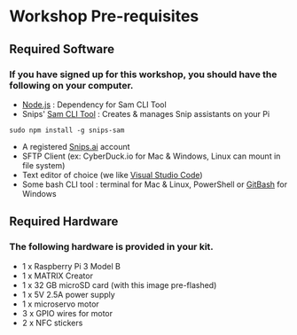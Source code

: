 # Workshop Pre-requisites

## Required Software
### If you have signed up for this workshop, you should have the following on your computer.
- [Node.js](https://nodejs.org) : Dependency for Sam CLI Tool
- Snips' [Sam CLI Tool](https://docs.snips.ai/getting-started/quick-start-raspberry-pi#step-3-install-the-snips-platform) : Creates & manages Snip assistants on your Pi
```
sudo npm install -g snips-sam
```
- A registered [Snips.ai](https://console.snips.ai) account
- SFTP Client (ex: CyberDuck.io for Mac & Windows, Linux can mount in file system)
- Text editor of choice (we like [Visual Studio Code](https://code.visualstudio.com/))
- Some bash CLI tool : terminal for Mac & Linux, PowerShell or [GitBash](https://git-scm.com/downloads) for Windows

## Required Hardware
### The following hardware is provided in your kit.
- 1 x Raspberry Pi 3 Model B
- 1 x MATRIX Creator
- 1 x 32 GB microSD card (with this image pre-flashed)
- 1 x 5V 2.5A power supply
- 1 x microservo motor
- 3 x GPIO wires for motor
- 2 x NFC stickers


